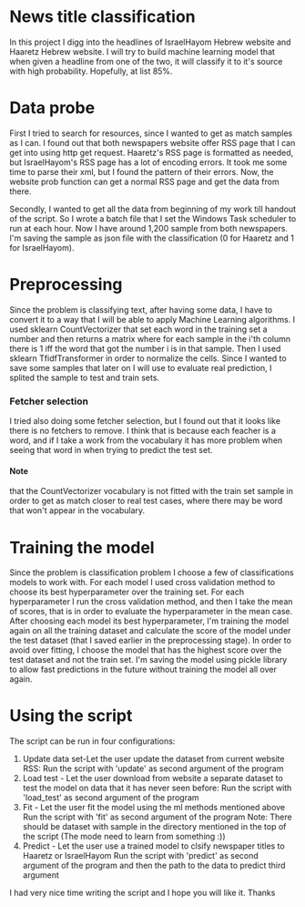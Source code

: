 # News title classification

In this project I digg into the headlines of IsraelHayom Hebrew website and
Haaretz Hebrew website. I will try to build machine learning model that when given a headline
from one of the two, it will classify it to it's source with high probability.
Hopefully, at list 85%.

# Data probe
First I tried to search for resources, since I wanted to get as match samples as I can.
I found out that both newspapers website offer RSS page that I can get into using http get request.
Haaretz's RSS page is formatted as needed, but IsraelHayom's RSS page has a lot of encoding errors.
It took me some time to parse their xml, but I found the pattern of their errors.
Now, the website prob function can get a normal RSS page and get the data from there.

Secondly, I wanted to get all the data from beginning of my work till handout of the script.
So I wrote a batch file that I set the Windows Task scheduler to run at each hour.
Now I have around 1,200 sample from both newspapers.
I'm saving the sample as json file with the classification (0 for Haaretz and 1 for IsraelHayom).

# Preprocessing
Since the problem is classifying text, after having some data, I have to convert it to a way that I will be able to 
apply Machine Learning algorithms.
I used sklearn CountVectorizer that set each word in the training set a number and then returns a matrix where for 
each sample in the i'th column there is 1 iff the word that got the number i is in that sample.
Then I used sklearn TfidfTransformer in order to normalize the cells.
Since I wanted to save some samples that later on I will use to evaluate real prediction, I splited the sample to 
test and train sets.
### Fetcher selection
I tried also doing some fetcher selection, but I found out that it looks like there is no fetchers to remove.
I think that is because each feacher is a word, and if I take a work from the vocabulary it has more problem when 
seeing that word in when trying to predict the test set.

#### **Note** 
that the CountVectorizer vocabulary is not fitted with the train set sample in order to get as match 
closer to real test cases, where there may be word that won't appear in the vocabulary.

# Training the model
Since the problem is classification problem I choose a few of classifications models to work with.
For each model I used cross validation method to choose its best hyperparameter over the training set.
For each hyperparameter I run the cross validation method, and then I take the mean of scores, that is in order to 
evaluate the hyperparameter in the mean case.
After choosing each model its best hyperparameter, I'm training the model again on all the training dataset and 
calculate the score of the model under the test dataset (that I saved earlier in the preprocessing stage).
In order to avoid over fitting, I choose the model that has the highest score over the test dataset and not the train 
set.
I'm saving the model using pickle library to allow fast predictions in the future without training the model all 
over again.
# Using the script
The script can be run in four configurations:
1. Update data set-Let the user update the dataset from current website RSS:
    Run the script with 'update' as second argument of the program
2. Load test - Let the user download from website a separate dataset to test the model on data that it has never seen 
   before:
    Run the script with 'load_test' as second argument of the program
3. Fit - Let the user fit the model using the ml methods mentioned above
    Run the script with 'fit' as second argument of the program
    Note: There should be dataset with sample in the directory mentioned in the top of the script (The mode need to 
   learn from something :))
4. Predict - Let the user use a trained model to clsify newspaper titles to Haaretz or IsraelHayom
    Run the script with 'predict' as second argument of the program and then the path to the data to predict third 
   argument

I had very nice time writing the script and I hope you will like it.
Thanks